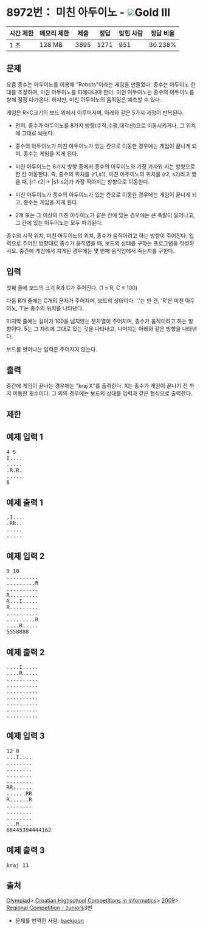 # 8972번： 미친 아두이노 - <img src="https://static.solved.ac/tier_small/13.svg" style="height:20px" />Gold III


| 시간 제한 | 메모리 제한 | 제출 | 정답 | 맞힌 사람 | 정답 비율 |
| --- | --- | --- | --- | --- | --- |
| 1 초 | 128 MB | 3895 | 1271 | 951 | 30.238% |


## 문제


요즘 종수는 아두이노를 이용해 "Robots"이라는 게임을 만들었다. 종수는 아두이노 한대를 조정하며, 미친 아두이노를 피해다녀야 한다. 미친 아두이노는 종수의 아두이노를 향해 점점 다가온다. 하지만, 미친 아두이노의 움직임은 예측할 수 있다.

게임은 R×C크기의 보드 위에서 이루어지며, 아래와 같은 5가지 과정이 반복된다.

- 먼저, 종수가 아두이노를 8가지 방향(수직,수평,대각선)으로 이동시키거나, 그 위치에 그대로 놔둔다.

- 종수의 아두이노가 미친 아두이노가 있는 칸으로 이동한 경우에는 게임이 끝나게 되며, 종수는 게임을 지게 된다.

- 미친 아두이노는 8가지 방향 중에서 종수의 아두이노와 가장 가까워 지는 방향으로 한 칸 이동한다. 즉, 종수의 위치를 (r1,s1), 미친 아두이노의 위치를 (r2, s2)라고 했을 때, |r1-r2| + |s1-s2|가 가장 작아지는 방향으로 이동한다.

- 미친 아두이노가 종수의 아두이노가 있는 칸으로 이동한 경우에는 게임이 끝나게 되고, 종수는 게임을 지게 된다.

- 2개 또는 그 이상의 미친 아두이노가 같은 칸에 있는 경우에는 큰 폭발이 일어나고, 그 칸에 있는 아두이노는 모두 파괴된다.


종수의 시작 위치, 미친 아두이노의 위치, 종수가 움직이려고 하는 방향이 주어진다. 입력으로 주어진 방향대로 종수가 움직였을 때, 보드의 상태를 구하는 프로그램을 작성하시오. 중간에 게임에서 지게된 경우에는 몇 번째 움직임에서 죽는지를 구한다.




## 입력


첫째 줄에 보드의 크기 R과 C가 주어진다. (1 ≤ R, C ≤ 100)

다음 R개 줄에는 C개의 문자가 주어지며, 보드의 상태이다. '.'는 빈 칸, 'R'은 미친 아두이노, 'I'는 종수의 위치를 나타낸다.

마지막 줄에는 길이가 100을 넘지않는 문자열이 주어지며, 종수가 움직이려고 하는 방향이다. 5는 그 자리에 그대로 있는 것을 나타내고, 나머지는 아래와 같은 방향을 나타낸다.


보드를 벗어나는 입력은 주어지지 않는다.




## 출력


중간에 게임이 끝나는 경우에는 "kraj X"를 출력한다. X는 종수가 게임이 끝나기 전 까지 이동한 횟수이다. 그 외의 경우에는 보드의 상태를 입력과 같은 형식으로 출력한다.




## 제한




## 예제 입력 1


<pre>4 5
I....
.....
.R.R.
.....
6
</pre>


## 예제 출력 1


<pre>.I...
.RR..
.....
.....
</pre>




## 예제 입력 2


<pre>9 10
..........
.........R
..........
R.........
R...I.....
R.........
..........
.........R
....R.....
5558888
</pre>


## 예제 출력 2


<pre>....I.....
....R.....
..........
..........
..........
..........
..........
..........
..........
</pre>




## 예제 입력 3


<pre>12 8
...I....
........
........
........
........
RR......
......RR
R......R
........
........
........
...R....
66445394444162
</pre>


## 예제 출력 3


<pre>kraj 11
</pre>






## 출처


[Olympiad](/category/2)> [Croatian Highschool Competitions in Informatics](/category/25)> [2009](/category/29)> [Regional Competition - Juniors](/category/detail/1069)3번
- 문제를 번역한 사람: [baekjoon](/user/baekjoon)




